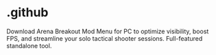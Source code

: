 # .github
Download Arena Breakout Mod Menu for PC to optimize visibility, boost FPS, and streamline your solo tactical shooter sessions. Full-featured standalone tool.
